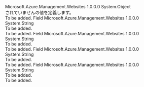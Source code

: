 <Type Name="DatabaseType" FullName="Microsoft.Azure.Management.WebSites.Models.DatabaseType">
  <TypeSignature Language="C#" Value="public static class DatabaseType" />
  <TypeSignature Language="ILAsm" Value=".class public auto ansi abstract sealed beforefieldinit DatabaseType extends System.Object" />
  <TypeSignature Language="DocId" Value="T:Microsoft.Azure.Management.WebSites.Models.DatabaseType" />
  <TypeSignature Language="VB.NET" Value="Public Class DatabaseType" />
  <TypeSignature Language="F#" Value="type DatabaseType = class" />
  <AssemblyInfo>
    <AssemblyName>Microsoft.Azure.Management.Websites</AssemblyName>
    <AssemblyVersion>1.0.0.0</AssemblyVersion>
  </AssemblyInfo>
  <Base>
    <BaseTypeName>System.Object</BaseTypeName>
  </Base>
  <Interfaces />
  <Docs>
    <summary>
            されていませんの値を定義します。
            </summary>
    <remarks>To be added.</remarks>
  </Docs>
  <Members>
    <Member MemberName="LocalMySql">
      <MemberSignature Language="C#" Value="public const string LocalMySql;" />
      <MemberSignature Language="ILAsm" Value=".field public static literal string LocalMySql" />
      <MemberSignature Language="DocId" Value="F:Microsoft.Azure.Management.WebSites.Models.DatabaseType.LocalMySql" />
      <MemberSignature Language="VB.NET" Value="Public Const LocalMySql As String " />
      <MemberSignature Language="F#" Value="val mutable LocalMySql : string" Usage="Microsoft.Azure.Management.WebSites.Models.DatabaseType.LocalMySql" />
      <MemberType>Field</MemberType>
      <AssemblyInfo>
        <AssemblyName>Microsoft.Azure.Management.Websites</AssemblyName>
        <AssemblyVersion>1.0.0.0</AssemblyVersion>
      </AssemblyInfo>
      <ReturnValue>
        <ReturnType>System.String</ReturnType>
      </ReturnValue>
      <Docs>
        <summary>To be added.</summary>
        <remarks>To be added.</remarks>
      </Docs>
    </Member>
    <Member MemberName="MySql">
      <MemberSignature Language="C#" Value="public const string MySql;" />
      <MemberSignature Language="ILAsm" Value=".field public static literal string MySql" />
      <MemberSignature Language="DocId" Value="F:Microsoft.Azure.Management.WebSites.Models.DatabaseType.MySql" />
      <MemberSignature Language="VB.NET" Value="Public Const MySql As String " />
      <MemberSignature Language="F#" Value="val mutable MySql : string" Usage="Microsoft.Azure.Management.WebSites.Models.DatabaseType.MySql" />
      <MemberType>Field</MemberType>
      <AssemblyInfo>
        <AssemblyName>Microsoft.Azure.Management.Websites</AssemblyName>
        <AssemblyVersion>1.0.0.0</AssemblyVersion>
      </AssemblyInfo>
      <ReturnValue>
        <ReturnType>System.String</ReturnType>
      </ReturnValue>
      <Docs>
        <summary>To be added.</summary>
        <remarks>To be added.</remarks>
      </Docs>
    </Member>
    <Member MemberName="PostgreSql">
      <MemberSignature Language="C#" Value="public const string PostgreSql;" />
      <MemberSignature Language="ILAsm" Value=".field public static literal string PostgreSql" />
      <MemberSignature Language="DocId" Value="F:Microsoft.Azure.Management.WebSites.Models.DatabaseType.PostgreSql" />
      <MemberSignature Language="VB.NET" Value="Public Const PostgreSql As String " />
      <MemberSignature Language="F#" Value="val mutable PostgreSql : string" Usage="Microsoft.Azure.Management.WebSites.Models.DatabaseType.PostgreSql" />
      <MemberType>Field</MemberType>
      <AssemblyInfo>
        <AssemblyName>Microsoft.Azure.Management.Websites</AssemblyName>
        <AssemblyVersion>1.0.0.0</AssemblyVersion>
      </AssemblyInfo>
      <ReturnValue>
        <ReturnType>System.String</ReturnType>
      </ReturnValue>
      <Docs>
        <summary>To be added.</summary>
        <remarks>To be added.</remarks>
      </Docs>
    </Member>
    <Member MemberName="SqlAzure">
      <MemberSignature Language="C#" Value="public const string SqlAzure;" />
      <MemberSignature Language="ILAsm" Value=".field public static literal string SqlAzure" />
      <MemberSignature Language="DocId" Value="F:Microsoft.Azure.Management.WebSites.Models.DatabaseType.SqlAzure" />
      <MemberSignature Language="VB.NET" Value="Public Const SqlAzure As String " />
      <MemberSignature Language="F#" Value="val mutable SqlAzure : string" Usage="Microsoft.Azure.Management.WebSites.Models.DatabaseType.SqlAzure" />
      <MemberType>Field</MemberType>
      <AssemblyInfo>
        <AssemblyName>Microsoft.Azure.Management.Websites</AssemblyName>
        <AssemblyVersion>1.0.0.0</AssemblyVersion>
      </AssemblyInfo>
      <ReturnValue>
        <ReturnType>System.String</ReturnType>
      </ReturnValue>
      <Docs>
        <summary>To be added.</summary>
        <remarks>To be added.</remarks>
      </Docs>
    </Member>
  </Members>
</Type>